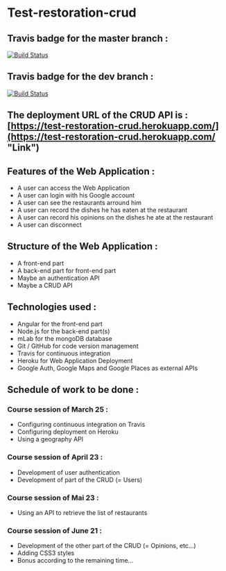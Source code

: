 # Test-restoration-crud

## Travis badge for the master branch :

[![Build Status](https://travis-ci.org/BeguinMattis/Test-restoration-crud.svg?branch=master)](https://travis-ci.org/BeguinMattis/Test-restoration-crud)

## Travis badge for the dev branch :

[![Build Status](https://travis-ci.org/BeguinMattis/Test-restoration-crud.svg?branch=dev)](https://travis-ci.org/BeguinMattis/Test-restoration-crud)

## The deployment URL of the CRUD API is : [https://test-restoration-crud.herokuapp.com/](https://test-restoration-crud.herokuapp.com/ "Link")

## Features of the Web Application :

- A user can access the Web Application
- A user can login with his Google account
- A user can see the restaurants arround him
- A user can record the dishes he has eaten at the restaurant
- A user can record his opinions on the dishes he ate at the restaurant
- A user can disconnect

## Structure of the Web Application :

- A front-end part
- A back-end part for front-end part
- Maybe an authentication API
- Maybe a CRUD API

## Technologies used :

- Angular for the front-end part
- Node.js for the back-end part(s)
- mLab for the mongoDB database
- Git / GitHub for code version management
- Travis for continuous integration
- Heroku for Web Application Deployment
- Google Auth, Google Maps and Google Places as external APIs

## Schedule of work to be done :

### Course session of March 25 :

- Configuring continuous integration on Travis
- Configuring deployment on Heroku
- Using a geography API

### Course session of April 23 :

- Development of user authentication
- Development of part of the CRUD (= Users)

### Course session of Mai 23 :

- Using an API to retrieve the list of restaurants

### Course session of June 21 :

- Development of the other part of the CRUD (= Opinions, etc...)
- Adding CSS3 styles
- Bonus according to the remaining time...
